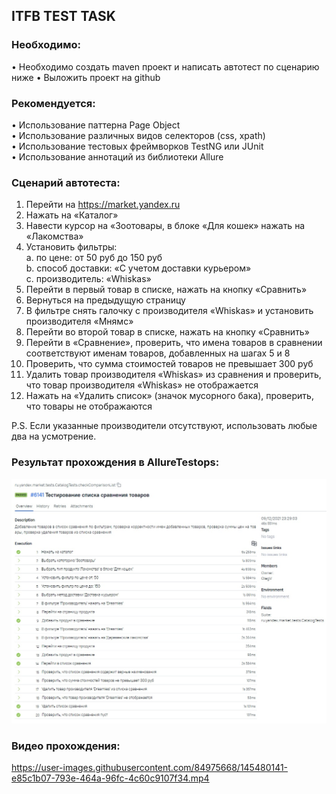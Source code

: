 ## ITFB TEST TASK

### Необходимо:     
• Необходимо создать maven проект и написать автотест по сценарию ниже
• Выложить проект на github     

### Рекомендуется:  
• Использование паттерна Page Object    
• Использование различных видов селекторов (css, xpath)     
• Использование тестовых фреймворков TestNG или JUnit       
• Использование аннотаций из библиотеки Allure

### Сценарий автотеста:
1. Перейти на https://market.yandex.ru
2. Нажать на «Каталог»
3. Навести курсор на «Зоотовары, в блоке «Для кошек» нажать на «Лакомства»
4. Установить фильтры:      
   a. по цене: от 50 руб до 150 руб     
   b. способ доставки: «С учетом доставки курьером»  
   c. производитель: «Whiskas»
5. Перейти в первый товар в списке, нажать на кнопку «Сравнить»
6. Вернуться на предыдущую страницу
7. В фильтре снять галочку с производителя «Whiskas» и установить производителя «Мнямс»
8. Перейти во второй товар в списке, нажать на кнопку «Сравнить»
9. Перейти в «Сравнение», проверить, что имена товаров в сравнении соответствуют именам товаров, добавленных на шагах 5 и 8
10. Проверить, что сумма стоимостей товаров не превышает 300 руб
11. Удалить товар производителя «Whiskas» из сравнения и проверить, что товар производителя «Whiskas» не отображается
12. Нажать на «Удалить список» (значок мусорного бака), проверить, что товары не отображаются 
    
P.S. Если указанные производители отсутствуют, использовать любые два на усмотрение.      

### Результат прохождения в AllureTestops:
<img src="media/allure-result-screen.jpg">

### Видео прохождения:
https://user-images.githubusercontent.com/84975668/145480141-e85c1b07-793e-464a-96fc-4c60c9107f34.mp4
